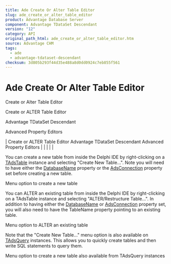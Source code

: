```yaml
---
title: Ade Create Or Alter Table Editor
slug: ade_create_or_alter_table_editor
product: Advantage Database Server
component: Advantage TDataSet Descendant
version: "12"
category: API
original_path_html: ade_create_or_alter_table_editor.htm
source: Advantage CHM
tags:
  - ade
  - advantage-tdataset-descendant
checksum: 3d805b293f44d35e488a8d0dd0924c7eb855f561
---
```


# Ade Create Or Alter Table Editor

Create or Alter Table Editor

Create or ALTER Table Editor

Advantage TDataSet Descendant

Advanced Property Editors

| Create or ALTER Table Editor  Advantage TDataSet Descendant  Advanced Property Editors |  |  |  |  |

You can create a new table from inside the Delphi IDE by right-clicking on a [TAdsTable](ade_tadstable_7.md) instance and selecting "Create New Table...". Note you will need to have either the [DatabaseName](ade_databasename.md) property or the [AdsConnection](ade_adsconnection.md) property set before creating a new table.

Menu option to create a new table

You can ALTER an existing table from inside the Delphi IDE by right-clicking on a TAdsTable instance and selecting "ALTER/Restructure Table...". In addition to having either the [DatabaseName](ade_databasename.md) or [AdsConnection](ade_adsconnection.md) property set, you will also need to have the TableName property pointing to an existing table.

Menu option to ALTER an existing table

Note that the "Create New Table..." menu option is also available on [TAdsQuery](ade_tadsquery.md) instances. This allows you to quickly create tables and then write SQL statements to query them.

Menu option to create a new table also available from TAdsQuery instances
